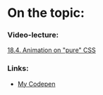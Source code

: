 # On the topic:

### Video-lecture:

[18.4. Animation on "pure" CSS](https://go.skillbox.ru/profession/profession-fullstack-js/weblayout/38885d25-888b-4ef0-b176-12da06e8cb3b/videolesson)

### Links:

- [My Codepen]()
